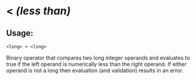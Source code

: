 # < *(less than)*

## Usage:
```cedar
<long> < <long>
```

Binary operator that compares two long integer operands and evaluates to true
if the left operand is numerically less than the right operand. If either
operand is not a long then evaluation (and validation) results in an error.
